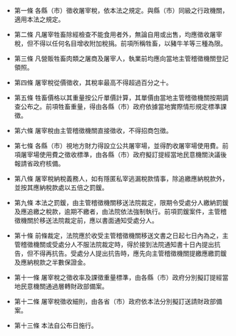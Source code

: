 * 第一條 各縣（市）徵收屠宰稅，依本法之規定。與縣（市）同級之行政機關，適用本法之規定。

* 第二條 凡屠宰牲畜除經檢查不能食用者外，無論自用或出售，均應徵收屠宰稅，但不得以任何名目增收附加稅捐。前項所稱牲畜，以豬牛羊等三種為限。

* 第三條 凡營販牲畜肉類之屠商及屠宰人，執業前均應向當地主管稽徵機關登記領照。

* 第四條 屠宰稅從價徵收，其稅率最高不得超過百分之十。

* 第五條 牲畜價格以其重量按公斤單價計算，其單價由當地主管稽徵機關按期調查公布之。前項牲畜重量，得由各縣（市）政府依據當地實際情形規定標準課徵。

* 第六條 屠宰稅由主管稽徵機關直接徵收，不得招商包徵。

* 第七條 各縣（市）視地方財力得設立公共屠宰場，並得酌收屠宰場使用費。前項屠宰場使用費之徵收標準，由各縣（市）政府擬訂提經當地民意機關決議後報請省政府核備。

* 第八條 屠宰稅納稅義務人，如有隱匿私宰逃漏稅款情事，除追繳應納稅款外，並按其應納稅款處以五倍之罰鍰。

* 第九條 本法之罰鍰，由主管稽徵機關移送法院裁定，限期令受處分人繳納罰鍰及應追繳之稅款，逾期不繳者，由法院依法強制執行。前項罰鍰案件，主管稽徵機關於移送法院裁定前，應以書面通知受處分人。

* 第十條 前條裁定，法院應於收受主管稽徵機關移送文書之日起七日內為之，主管稽徵機關或受處分人不服法院裁定時，得於接到法院通知書十日內提出抗告，但不得再抗告。受處分人提出抗告時，應先向主管稽徵機關提繳應繳罰鍰及應納稅款之半數保證金。

* 第十一條 屠宰稅之徵收率及課徵重量標準，由各縣（市）政府分別擬訂提經當地民意機關通過層轉財政部備案。

* 第十二條 屠宰稅徵收細則，由各省（市）政府依本法分別擬訂送請財政部備案。

* 第十三條 本法自公布日施行。

